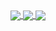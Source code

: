 
<a href="https://github.com/gregoriusjimmy/github-readme-stats">
  <img align="center" src="https://github-readme-stats.vercel.app/api?username=gregoriusjimmy&count_private=true&include_all_commits=true$show_icons=true&theme=rose_pine&layout=compact" />
</a>
<a href="https://github.com/gregoriusjimmy/github-readme-stats">
  <img align="center" src="https://github-readme-stats.vercel.app/api/top-langs/?username=gregoriusjimmy&layout=compact&theme=rose_pine" />
  <img align="center" src="https://github-readme-stats.vercel.app/api/wakatime?username=gregoriusjimmy&layout=compact&theme=rose_pine&v=2&range=last_30_days" />
</a>


